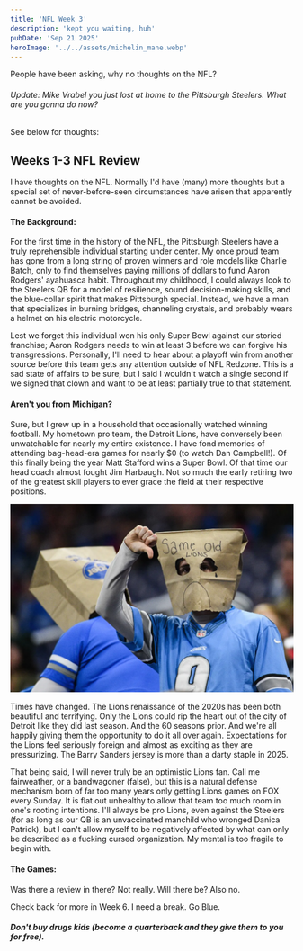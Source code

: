 ```yaml
---
title: 'NFL Week 3'
description: 'kept you waiting, huh'
pubDate: 'Sep 21 2025'
heroImage: '../../assets/michelin_mane.webp'
---
```


People have been asking, why no thoughts on the NFL?

###### Update: Mike Vrabel *you* just lost at home to the Pittsburgh Steelers. *What are you gonna do now?*

See below for thoughts:

## Weeks 1-3 NFL Review

I have thoughts on the NFL. Normally I'd have (many) more thoughts but a special set of never-before-seen circumstances 
have arisen that apparently cannot be avoided.

#### The Background:

For the first time in the history of the NFL, the Pittsburgh Steelers have a truly reprehensible individual starting 
under center. My once proud team has gone from a long string of proven winners and role models like Charlie Batch, 
only to find themselves paying millions of dollars to fund Aaron Rodgers' ayahuasca habit. Throughout my childhood, 
I could always look to the Steelers QB for a model of resilience, sound decision-making skills, and the blue-collar 
spirit that makes Pittsburgh special. Instead, we have a man that specializes in burning bridges, channeling crystals, 
and probably wears a helmet on his electric motorcycle. 

Lest we forget this individual won his only Super Bowl against our storied franchise; Aaron Rodgers needs to win at 
least 3 before we can forgive his transgressions. Personally, I'll need to hear about a playoff win from another 
source before this team gets any attention outside of NFL Redzone. This is a sad state of affairs to be sure, but I 
said I wouldn't watch a single second if we signed that clown and want to be at least partially true to that statement.

#### Aren't you from Michigan?

Sure, but I grew up in a household that occasionally watched winning football. My hometown pro team, the Detroit Lions, 
have conversely been unwatchable for nearly my entire existence. I have fond memories of attending bag-head-era games 
for nearly $0 (to watch Dan Campbell!). Of this finally being the year Matt Stafford wins a Super Bowl. 
Of that time our head coach almost fought Jim Harbaugh. Not so much the early retiring two of the greatest skill players 
to ever grace the field at their respective positions.

![sol](/src/assets/pain.jpg)

Times have changed. The Lions renaissance of the 2020s has been both beautiful and terrifying. Only the Lions could rip 
the heart out of the city of Detroit like they did last season. And the 60 seasons prior. And we're all happily giving 
them the opportunity to do it all over again. Expectations for the Lions feel seriously foreign and almost as exciting 
as they are pressurizing. The Barry Sanders jersey is more than a darty staple in 2025.

That being said, I will never truly be an optimistic Lions fan. Call me fairweather, or a bandwagoner (false), but this 
is a natural defense mechanism born of far too many years only getting Lions games on FOX every Sunday. It is flat out 
unhealthy to allow that team too much room in one's rooting intentions. I'll always be pro Lions, even against the 
Steelers (for as long as our QB is an unvaccinated manchild who wronged Danica Patrick), but I can't allow myself to be 
negatively affected by what can only be described as a fucking cursed organization. 
My mental is too fragile to begin with.

#### The Games:

Was there a review in there? Not really. Will there be? Also no.

Check back for more in Week 6. I need a break. Go Blue.

##### Don't buy drugs kids (become a quarterback and they give them to you for free). 

